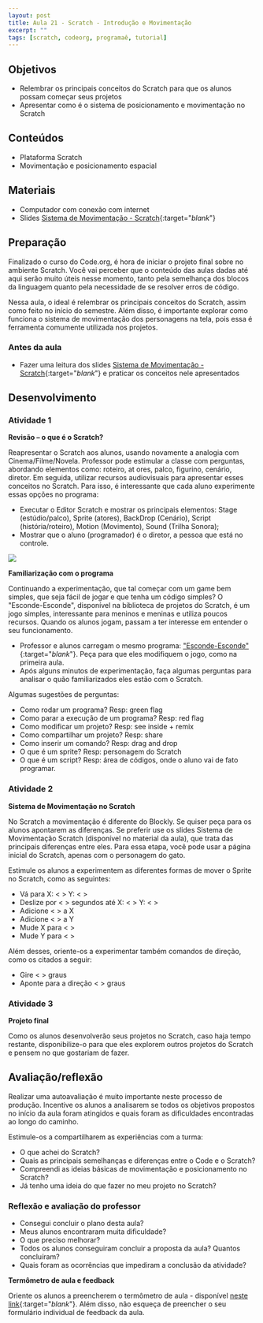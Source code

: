 ```yaml
---
layout: post
title: Aula 21 - Scratch - Introdução e Movimentação
excerpt: ""
tags: [scratch, codeorg, programaê, tutorial]
---
```


## Objetivos

- Relembrar os principais conceitos do Scratch para que os alunos possam começar seus projetos
- Apresentar como é o sistema de posicionamento e movimentação no Scratch

## Conteúdos

- Plataforma Scratch
- Movimentação e posicionamento espacial

## Materiais

- Computador com conexão com internet
- Slides [Sistema de Movimentação - Scratch](/blocos/pdf/Sistemademovimentacao-Scratch.pdf){:target="_blank_"}

## Preparação

Finalizado o curso do Code.org, é hora de iniciar o projeto final sobre no ambiente Scratch. Você vai perceber que o conteúdo das aulas dadas até aqui serão muito úteis nesse momento, tanto pela semelhança dos blocos da linguagem quanto pela necessidade de se resolver erros de código.

Nessa aula, o ideal é relembrar os principais conceitos do Scratch, assim como feito no início do semestre. Além disso, é importante explorar como funciona o sistema de movimentação dos personagens na tela, pois essa é ferramenta comumente utilizada nos projetos.


### Antes da aula

- Fazer uma leitura dos slides [Sistema de Movimentação - Scratch](/blocos/pdf/Sistemademovimentacao-Scratch.pdf){:target="_blank_"} e praticar os conceitos nele apresentados

## Desenvolvimento

### Atividade 1

**Revisão – o que é o Scratch?**

Reapresentar o Scratch aos alunos, usando novamente a analogia com Cinema/Filme/Novela. Professor pode estimular a classe com perguntas, abordando elementos como: roteiro, at  ores, palco, figurino, cenário, diretor.  Em seguida, utilizar recursos audiovisuais para apresentar esses conceitos no Scratch. Para isso, é interessante que cada aluno experimente essas opções no programa:

- Executar o Editor Scratch e mostrar os principais elementos: Stage (estúdio/palco), Sprite (atores), BackDrop (Cenário), Script (história/roteiro), Motion (Movimento), Sound (Trilha Sonora);
- Mostrar que o aluno (programador) é o diretor, a pessoa que está no controle.

![](/blocos/imagens/AreaScratch.png)

**Familiarização com o programa**

Continuando a experimentação, que tal começar com um game bem simples, que seja fácil de jogar e que tenha um código simples? O "Esconde-Esconde", disponível na biblioteca de projetos do Scratch, é um jogo simples, interessante para meninos e meninas e utiliza poucos recursos. Quando os alunos jogam, passam a ter interesse em entender o seu funcionamento.

- Professor e alunos carregam o mesmo programa: ["Esconde-Esconde"](https://scratch.mit.edu/projects/62114670/){:target="_blank_"}. Peça para que eles modifiquem o jogo, como na primeira aula.
- Após alguns minutos de experimentação, faça algumas perguntas para analisar o quão familiarizados eles estão com o Scratch.

Algumas sugestões de perguntas:

-	Como rodar um programa? Resp: green flag
-	Como parar a execução de um programa? Resp: red flag
-	Como modificar um projeto? Resp: see inside + remix
-	Como compartilhar um projeto? Resp: share
-	Como inserir um comando? Resp: drag and drop
-	O que é um sprite? Resp: personagem do Scratch
-	O que é um script? Resp: área de códigos, onde o aluno vai de fato programar.


### Atividade 2

**Sistema de Movimentação no Scratch**

No Scratch a movimentação é diferente do Blockly. Se quiser peça para os alunos apontarem as diferenças. Se preferir use os slides Sistema de Movimentação Scratch (disponível no material da aula), que trata das principais diferenças entre eles. Para essa etapa, você pode usar a página inicial do Scratch, apenas com o personagem do gato.

Estimule os alunos a experimentem as diferentes formas de mover o Sprite no Scratch, como as seguintes:

-	Vá para X: < >  Y: < >
-	Deslize por  < > segundos até X: < >  Y: < >
-	Adicione  < > a X
-	Adicione < > a Y
-	Mude X para < >
-	Mude Y para < >

Além desses, oriente-os a experimentar também comandos de direção, como os citados a seguir:
-	Gire < > graus
-	Aponte para a direção < > graus

### Atividade 3

**Projeto final**

Como os alunos desenvolverão seus projetos no Scratch, caso haja tempo restante, disponibilize-o para que eles explorem outros projetos do Scratch e pensem no que gostariam de fazer.


## Avaliação/reflexão

Realizar uma autoavaliação é muito importante neste processo de produção. Incentive os alunos a analisarem se todos os objetivos propostos no início da aula foram atingidos e quais foram as dificuldades encontradas ao longo do caminho.

Estimule-os a compartilharem as experiências com a turma:

 - O que achei do Scratch?
 - Quais as principais semelhanças e diferenças entre o Code e o Scratch?
 - Compreendi as ideias básicas de movimentação e posicionamento no Scratch?
 - Já tenho uma ideia do que fazer no meu projeto no Scratch?


### Reflexão e avaliação do professor

 - Consegui concluir o plano desta aula?
 - Meus alunos encontraram muita dificuldade?
 - O que preciso melhorar?
 - Todos os alunos conseguiram concluir a proposta da aula? Quantos concluíram?
 - Quais foram as ocorrências que impediram a conclusão da atividade?

 **Termômetro de aula e feedback**

 Oriente os alunos a preencherem o termômetro de aula - disponível [neste link](http://goo.gl/FbZvEh){:target="_blank_"}. Além disso, não esqueça de preencher o seu formulário individual de feedback da aula.
